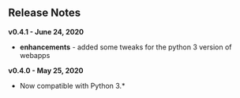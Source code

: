 
## Release Notes

**v0.4.1 - June 24, 2020**

* **enhancements** - added some tweaks for the python 3 version of webapps

**v0.4.0 - May 25, 2020**

* Now compatible with Python 3.*
